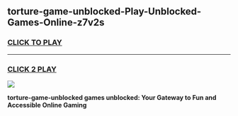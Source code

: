 
## torture-game-unblocked-Play-Unblocked-Games-Online-z7v2s
<h3>
<a href="https://premium76.site?title=torture-game-unblocked&ref=24A">CLICK TO PLAY</a></h3>
<hr>

<h3>
<a href="https://premium76.site?title=torture-game-unblocked&ref=24A">CLICK 2 PLAY</a>
  
</h3>

<a href="https://premium76.site?title=torture-game-unblocked&ref=24A"><img src="https://clearcache.store/games.png"></a>


**torture-game-unblocked games unblocked: Your Gateway to Fun and Accessible Online Gaming**
